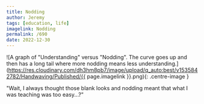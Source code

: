 ```yaml
---
title: Nodding
author: Jeremy
tags: [education, life]
imagelink: Nodding
permalink: /690
date: 2022-12-30
---
```


![A graph of "Understanding" versus "Nodding". The curve goes up and then has a long tail where more nodding means less understanding.](https://res.cloudinary.com/dh3hm8pb7/image/upload/q_auto:best/v1535842782/Handwaving/Published/{{ page.imagelink }}.png){: .centre-image }

"Wait, I always thought those blank looks and nodding meant that what I was teaching was too easy...?"

